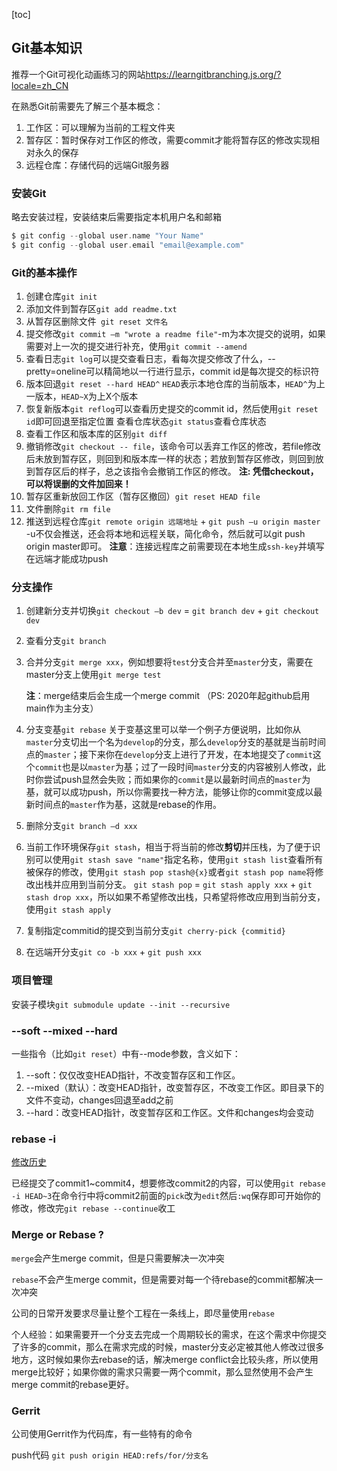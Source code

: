 [toc]

## Git基本知识

推荐一个Git可视化动画练习的网站<https://learngitbranching.js.org/?locale=zh_CN>

在熟悉Git前需要先了解三个基本概念：

1. 工作区：可以理解为当前的工程文件夹
2. 暂存区：暂时保存对工作区的修改，需要commit才能将暂存区的修改实现相对永久的保存
3. 远程仓库：存储代码的远端Git服务器

### 安装Git

略去安装过程，安装结束后需要指定本机用户名和邮箱

```swift
$ git config --global user.name "Your Name"
$ git config --global user.email "email@example.com"
```

### Git的基本操作

1. 创建仓库`git init`
2. 添加文件到暂存区`git add readme.txt`
3. 从暂存区删除文件` git reset 文件名`
4. 提交修改`git commit –m "wrote a readme file"`-m为本次提交的说明，如果需要对上一次的提交进行补充，使用`git commit --amend`
5. 查看日志`git log`可以提交查看日志，看每次提交修改了什么，--pretty=oneline可以精简地以一行进行显示，commit id是每次提交的标识符
6. 版本回退`git reset --hard HEAD^` `HEAD`表示本地仓库的当前版本，`HEAD^`为上一版本，`HEAD~X`为上X个版本
7. 恢复新版本`git reflog`可以查看历史提交的commit id，然后使用`git reset id`即可回退至指定位置
   查看仓库状态`git status`查看仓库状态
8. 查看工作区和版本库的区别`git diff`
9. 撤销修改`git checkout -- file`，该命令可以丢弃工作区的修改，若file修改后未放到暂存区，则回到和版本库一样的状态；若放到暂存区修改，则回到放到暂存区后的样子，总之该指令会撤销工作区的修改。
   **注: 凭借checkout，可以将误删的文件加回来！**
10. 暂存区重新放回工作区（暂存区撤回）`git reset HEAD file`
11. 文件删除`git rm file` 
12. 推送到远程仓库`git remote origin 远端地址` + `git push –u origin master`  -u不仅会推送，还会将本地和远程关联，简化命令，然后就可以git push origin master即可。
    **注意**：连接远程库之前需要现在本地生成`ssh-key`并填写在远端才能成功push

### 分支操作

1. 创建新分支并切换`git checkout –b dev` = `git branch dev` + `git checkout dev`

2. 查看分支`git branch`

3. 合并分支`git merge xxx`，例如想要将`test`分支合并至`master`分支，需要在master分支上使用`git merge test`

   **注**：merge结束后会生成一个merge commit
   （PS: 2020年起github启用main作为主分支）

4. 分支变基`git rebase`
   关于变基这里可以举一个例子方便说明，比如你从`master`分支切出一个名为`develop`的分支，那么`develop`分支的基就是当前时间点的`master`；接下来你在`develop`分支上进行了开发，在本地提交了`commit`这个`commit`也是以`master`为基；过了一段时间`master`分支的内容被别人修改，此时你尝试push显然会失败；而如果你的`commit`是以最新时间点的`master`为基，就可以成功push，所以你需要找一种方法，能够让你的commit变成以最新时间点的`master`作为基，这就是rebase的作用。

5. 删除分支`git branch –d xxx`

6. 当前工作环境保存`git stash`，相当于将当前的修改**剪切**并压栈，为了便于识别可以使用`git stash save "name"`指定名称，使用`git stash list`查看所有被保存的修改，使用`git stash pop stash@{x}`或者`git stash pop name`将修改出栈并应用到当前分支。
   `git stash pop` = `git stash apply xxx` + `git stash drop xxx`，所以如果不希望修改出栈，只希望将修改应用到当前分支，使用`git stash apply`

7. 复制指定commitid的提交到当前分支`git cherry-pick {commitid}`

8. 在远端开分支`git co -b xxx` + `git push xxx`

### 项目管理

安装子模块`git submodule update --init --recursive`

### --soft --mixed --hard

一些指令（比如`git reset`）中有--mode参数，含义如下：

1. --soft：仅仅改变HEAD指针，不改变暂存区和工作区。
2. --mixed（默认）：改变HEAD指针，改变暂存区，不改变工作区。即目录下的文件不变动，changes回退至add之前
3. --hard：改变HEAD指针，改变暂存区和工作区。文件和changes均会变动

### rebase -i

[修改历史](https://git-scm.com/book/zh/v2/Git-%E5%B7%A5%E5%85%B7-%E9%87%8D%E5%86%99%E5%8E%86%E5%8F%B2)

已经提交了commit1~commit4，想要修改commit2的内容，可以使用`git rebase -i HEAD~3`在命令行中将commit2前面的`pick`改为`edit`然后`:wq`保存即可开始你的修改，修改完`git rebase --continue`收工

### Merge or Rebase ? 

`merge`会产生merge commit，但是只需要解决一次冲突

`rebase`不会产生merge commit，但是需要对每一个待rebase的commit都解决一次冲突

公司的日常开发要求尽量让整个工程在一条线上，即尽量使用`rebase`

个人经验：如果需要开一个分支去完成一个周期较长的需求，在这个需求中你提交了许多的commit，那么在需求完成的时候，master分支必定被其他人修改过很多地方，这时候如果你去rebase的话，解决merge conflict会比较头疼，所以使用merge比较好；如果你做的需求只需要一两个commit，那么显然使用不会产生merge commit的rebase更好。

### Gerrit

公司使用Gerrit作为代码库，有一些特有的命令

push代码 `git push origin HEAD:refs/for/分支名`
